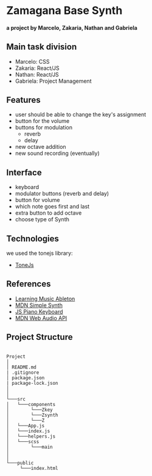 # Zamagana Base Synth

#### a project by Marcelo, Zakaria, Nathan and Gabriela

## Main task division

- Marcelo: CSS
- Zakaria: React/JS
- Nathan: React/JS
- Gabriela: Project Management

## Features

- user should be able to change the key's assignment
- button for the volume
- buttons for modulation
  - reverb
  - delay
- new octave addition
- new sound recording (eventually)

## Interface

- keyboard
- modulator buttons (reverb and delay)
- button for volume
- which note goes first and last
- extra button to add octave
- choose type of Synth

## Technologies

we used the tonejs library:

- [ToneJs](https://tonejs.github.io/)

## References

- [Learning Music Ableton](https://learningmusic.ableton.com/)
- [MDN Simple Synth](https://developer.mozilla.org/en-US/docs/Web/API/Web_Audio_API/Simple_synth)
- [JS Piano Keyboard](https://www.freecodecamp.org/news/javascript-piano-keyboard/)
- [MDN Web Audio API](https://developer.mozilla.org/en-US/docs/Web/API/Web_Audio_API)

## Project Structure

```

Project
│
│ README.md
| .gitignore
│ package.json
| package-lock.json
│
│
└───src
│   └───components
│        └───Zkey
│        └───Zsynth
│        └───Z
│   └───App.js
│   └───index.js
│   └───helpers.js
│   └───scss
│        └───main
│
│
└───public
     └───index.html

```
